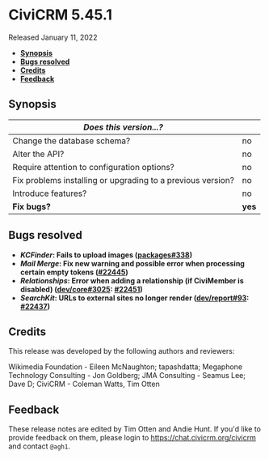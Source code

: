 # CiviCRM 5.45.1

Released January 11, 2022

- **[Synopsis](#synopsis)**
- **[Bugs resolved](#bugs)**
- **[Credits](#credits)**
- **[Feedback](#feedback)**

## <a name="synopsis"></a>Synopsis

| *Does this version...?*                                         |          |
| --------------------------------------------------------------- | -------- |
| Change the database schema?                                     | no       |
| Alter the API?                                                  | no       |
| Require attention to configuration options?                     | no       |
| Fix problems installing or upgrading to a previous version?     | no       |
| Introduce features?                                             | no       |
| **Fix bugs?**                                                   | **yes**  |

## <a name="bugs"></a>Bugs resolved

* **_KCFinder_: Fails to upload images ([packages#338](https://github.com/civicrm/civicrm-packages/pull/338))**
* **_Mail Merge_: Fix new warning and possible error when processing certain empty tokens ([#22445](https://github.com/civicrm/civicrm-core/pull/22445))**
* **_Relationships_: Error when adding a relationship (if CiviMember is disabled) ([dev/core#3025](https://lab.civicrm.org/dev/core/-/issues/3025): [#22451](https://github.com/civicrm/civicrm-core/pull/22451))**
* **_SearchKit_: URLs to external sites no longer render ([dev/report#93](https://lab.civicrm.org/dev/report/-/issues/93): [#22437](https://github.com/civicrm/civicrm-core/pull/22437))**

## <a name="credits"></a>Credits

This release was developed by the following authors and reviewers:

Wikimedia Foundation - Eileen McNaughton; tapashdatta; Megaphone Technology Consulting -
Jon Goldberg; JMA Consulting - Seamus Lee; Dave D; CiviCRM - Coleman Watts, Tim Otten

## <a name="feedback"></a>Feedback

These release notes are edited by Tim Otten and Andie Hunt.  If you'd like to
provide feedback on them, please login to https://chat.civicrm.org/civicrm and
contact `@agh1`.
